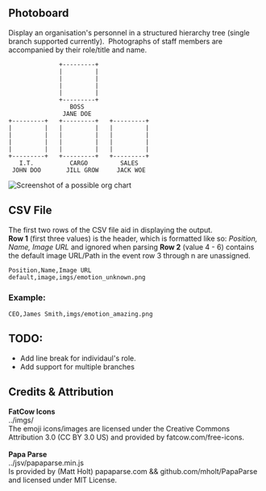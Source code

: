 ## Photoboard
 
Display an organisation's personnel in a structured hierarchy tree (single branch supported currently). &nbsp;Photographs of staff members are accompanied by their role/title and name.

```
              +---------+              
              |         |              
              |         |              
              |         |              
              |         |              
              +---------+              
                 BOSS                  
               JANE DOE                                                               
+---------+   +---------+   +---------+
|         |   |         |   |         |
|         |   |         |   |         |
|         |   |         |   |         |
|         |   |         |   |         |
+---------+   +---------+   +---------+
   I.T.          CARGO         SALES   
 JOHN DOO       JILL GROW     JACK WOE 
```

![Screenshot of a possible org chart](https://i.imgur.com/1qp9Cq9.png)

## CSV File

The first two rows of the CSV file aid in displaying the output.  
__Row 1__ (first three values) is the header, which is formatted like so: *Position, Name, Image URL* and ignored when parsing
__Row 2__ (value 4 - 6) contains the default image URL/Path in the event row 3 through n are unassigned.  

```
Position,Name,Image URL
default,image,imgs/emotion_unknown.png
```
### Example:

```
CEO,James Smith,imgs/emotion_amazing.png
```

## TODO:
- Add line break for individaul's role.
- Add support for multiple branches

## Credits & Attribution

__FatCow Icons__  
../imgs/  
The emoji icons/images are licensed under the Creative Commons Attribution 3.0 (CC BY 3.0 US) and provided by fatcow.com/free-icons.  
&nbsp;  
__Papa Parse__  
../jsv/papaparse.min.js  
Is provided by (Matt Holt) papaparse.com && github.com/mholt/PapaParse and licensed under MIT License.  
